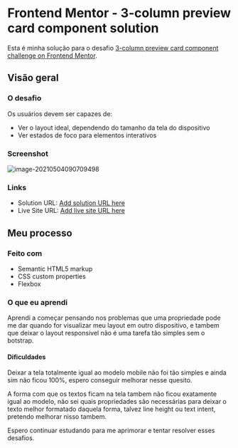 # Frontend Mentor - 3-column preview card component solution

Esta é minha solução para o desafio [3-column preview card component challenge on Frontend Mentor](https://www.frontendmentor.io/challenges/3column-preview-card-component-pH92eAR2-). 



## Visão geral

### O desafio

Os usuários devem ser capazes de:

- Ver o layout ideal, dependendo do tamanho da tela do dispositivo
- Ver estados de foco para elementos interativos

### Screenshot

![image-20210504090709498](C:\Users\Rafael\AppData\Roaming\Typora\typora-user-images\image-20210504090709498.png)



### Links

- Solution URL: [Add solution URL here](https://your-solution-url.com)
- Live Site URL: [Add live site URL here](https://your-live-site-url.com)

## Meu processo

### Feito com

- Semantic HTML5 markup
- CSS custom properties
- Flexbox

  

### O que eu aprendi

Aprendi a começar pensando nos problemas que uma propriedade pode me dar quando for visualizar meu layout em outro dispositivo, e tambem que deixar o layout responsivel não é uma tarefa tão simples sem o botstrap.



#### Dificuldades

Deixar a tela totalmente igual ao modelo mobile não foi tão simples e ainda sim não ficou 100%, espero conseguir melhorar nesse quesito.

A forma com que os textos ficam na tela tambem não ficou exatamente igual ao modelo, não sei quais propriedades são necessárias para deixar o texto melhor formatado daquela forma, talvez line height ou text intent, pretendo melhorar nisso tambem.

Espero continuar estudando para me aprimorar e tentar resolver esses desafios.

